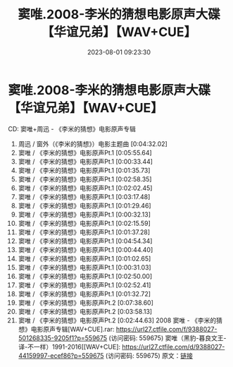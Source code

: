 ﻿---
title: 窦唯.2008-李米的猜想电影原声大碟【华谊兄弟】【WAV+CUE】
date: 2023-08-01 09:23:30
categories: WAV车载音乐、镜像
tags: 华语中文
---
# 窦唯.2008-李米的猜想电影原声大碟【华谊兄弟】【WAV+CUE】

CD: 窦唯+周迅 - 《李米的猜想》电影原声专辑
01. 周迅 / 窗外（《李米的猜想》）电影主题曲 [0:04:32.02]
02. 窦唯 / 《李米的猜想》电影原声Pt.1 [0:05:55.64]
03. 窦唯 / 《李米的猜想》电影原声Pt.1 [0:00:33.44]
04. 窦唯 / 《李米的猜想》电影原声Pt.1 [0:01:35.73]
05. 窦唯 / 《李米的猜想》电影原声Pt.1 [0:02:58.35]
06. 窦唯 / 《李米的猜想》电影原声Pt.1 [0:02:02.45]
07. 窦唯 / 《李米的猜想》电影原声Pt.1 [0:03:17.48]
08. 窦唯 / 《李米的猜想》电影原声Pt.1 [0:01:29.46]
09. 窦唯 / 《李米的猜想》电影原声Pt.1 [0:00:32.13]
10. 窦唯 / 《李米的猜想》电影原声Pt.1 [0:02:15.59]
11. 窦唯 / 《李米的猜想》电影原声Pt.1 [0:01:37.28]
12. 窦唯 / 《李米的猜想》电影原声Pt.1 [0:04:54.34]
13. 窦唯 / 《李米的猜想》电影原声Pt.1 [0:00:44.40]
14. 窦唯 / 《李米的猜想》电影原声Pt.1 [0:01:02.65]
15. 窦唯 / 《李米的猜想》电影原声Pt.1 [0:00:31.03]
16. 窦唯 / 《李米的猜想》电影原声Pt.1 [0:02:50.00]
17. 窦唯 / 《李米的猜想》电影原声Pt.1 [0:02:52.41]
18. 窦唯 / 《李米的猜想》电影原声Pt.1 [0:01:32.72]
19. 窦唯 / 《李米的猜想》电影原声Pt.2 [0:07:38.60]
20. 窦唯 / 《李米的猜想》电影原声Pt.2 [0:03:58.13]
21. 窦唯 / 《李米的猜想》电影原声Pt.2 [0:02:44.63]
2008 窦唯 - 《李米的猜想》电影原声专辑[WAV+CUE].rar: https://url27.ctfile.com/f/9388027-501268335-9205f1?p=559675
(访问密码: 559675)
窦唯（黑豹-暮良文王-译-不一样）1991-2016[[WAV+CUE]: https://url27.ctfile.com/d/9388027-44159997-ecef86?p=559675
(访问密码: 559675)
原文：[链接](https://blog.sina.com.cn/s/blog_1647c7e76010312x5.html)
